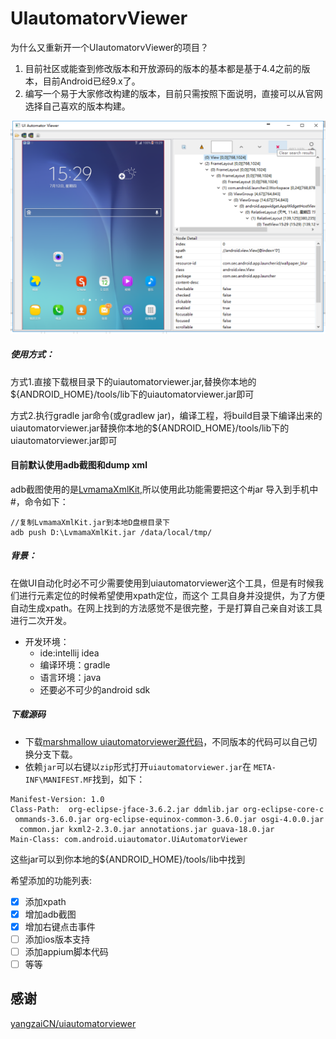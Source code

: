 UIautomatorvViewer
===

为什么又重新开一个UIautomatorvViewer的项目？
1. 目前社区或能查到修改版本和开放源码的版本的基本都是基于4.4之前的版本，目前Android已经9.x了。
2. 编写一个易于大家修改构建的版本，目前只需按照下面说明，直接可以从官网选择自己喜欢的版本构建。

![adb](./images/adb.png)

##### 使用方式：
方式1.直接下载根目录下的uiautomatorviewer.jar,替换你本地的${ANDROID_HOME}/tools/lib下的uiautomatorviewer.jar即可

方式2.执行gradle jar命令(或gradlew jar)，编译工程，将build目录下编译出来的uiautomatorviewer.jar替换你本地的${ANDROID_HOME}/tools/lib下的uiautomatorviewer.jar即可

#### 目前默认使用adb截图和dump xml

adb截图使用的是[LvmamaXmlKit](https://testerhome.com/topics/12459),所以使用此功能需要把这个#jar 导入到手机中#，命令如下：
```
//复制LvmamaXmlKit.jar到本地D盘根目录下
adb push D:\LvmamaXmlKit.jar /data/local/tmp/
```

##### 背景：
在做UI自动化时必不可少需要使用到uiautomatorviewer这个工具，但是有时候我们进行元素定位的时候希望使用xpath定位，而这个 工具自身并没提供，为了方便自动生成xpath。在网上找到的方法感觉不是很完整，于是打算自己亲自对该工具进行二次开发。
- 开发环境：
    - ide:intellij idea
    - 编译环境：gradle
    - 语言环境：java
    - 还要必不可少的android sdk
    
    
##### 下载源码
- 下载[marshmallow uiautomatorviewer源代码](https://android.googlesource.com/platform/tools/swt/+/marshmallow-mr3-release/uiautomatorviewer/)，不同版本的代码可以自己切换分支下载。
- 依赖`jar`可以右键以`zip`形式打开`uiautomatorviewer.jar`在 `META-INF\MANIFEST.MF`找到，如下：
```
Manifest-Version: 1.0
Class-Path:  org-eclipse-jface-3.6.2.jar ddmlib.jar org-eclipse-core-c
 ommands-3.6.0.jar org-eclipse-equinox-common-3.6.0.jar osgi-4.0.0.jar
  common.jar kxml2-2.3.0.jar annotations.jar guava-18.0.jar
Main-Class: com.android.uiautomator.UiAutomatorViewer
```
这些jar可以到你本地的${ANDROID_HOME}/tools/lib中找到

希望添加的功能列表:

* [x] 添加xpath
* [x] 增加adb截图
* [x] 增加右键点击事件
* [ ] 添加ios版本支持
* [ ] 添加appium脚本代码
* [ ] 等等

感谢
---
[yangzaiCN/uiautomatorviewer](https://github.com/yangzaiCN/uiautomatorviewer)